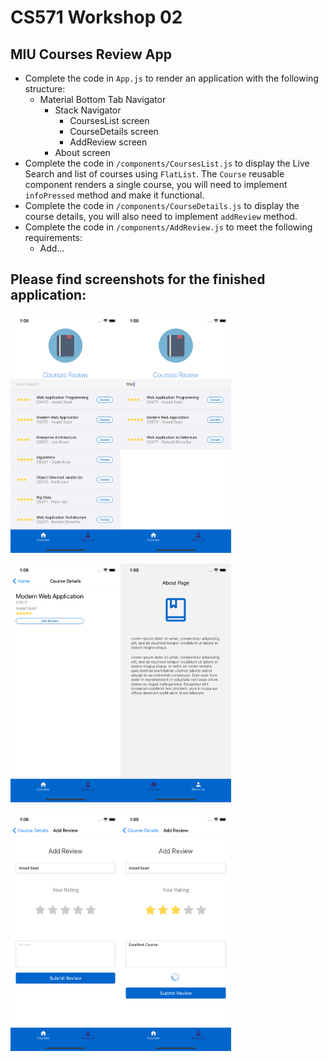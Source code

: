 # CS571 Workshop 02
## MIU Courses Review App
* Complete the code in `App.js` to render an application with the following structure:
  * Material Bottom Tab Navigator
    * Stack Navigator
      * CoursesList screen
      * CourseDetails screen
      * AddReview screen
    * About screen
* Complete the code in `/components/CoursesList.js` to display the Live Search and list of courses using `FlatList`. The `Course` reusable component renders a single course, you will need to implement `infoPressed` method and make it functional.
* Complete the code in `/components/CourseDetails.js` to display the course details, you will also need to implement `addReview` method.
* Complete the code in `/components/AddReview.js` to meet the following requirements:
  * Add...
  
## Please find screenshots for the finished application:  

<img src="./screenshots/homepage.png" width="35%" /><img src="./screenshots/live-search.png" width="35%" />  
  
<img src="./screenshots/course-details.png" width="35%" /><img src="./screenshots/about.png" width="35%" />  
  
<img src="./screenshots/Simulator Screen Shot - iPhone 11 - 2020-04-30 at 13.08.50.png" width="35%" /><img src="./screenshots/add-review.png" width="35%" />


